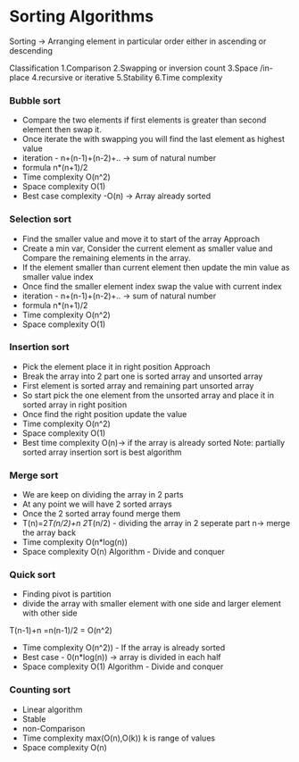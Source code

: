 # Sorting Algorithms 
Sorting -> Arranging element in particular order either in ascending or descending 

Classification
1.Comparison
2.Swapping or inversion count
3.Space /in-place 
4.recursive or iterative
5.Stability
6.Time complexity


### Bubble sort
- Compare the two elements if first elements is greater than second element then swap it.
- Once iterate the with swapping you will find the last element as highest value
- iteration - n+(n-1)+(n-2)+.. -> sum of natural number
- formula n*(n+1)/2
- Time complexity O(n^2)
- Space complexity O(1)
- Best case complexity -O(n) -> Array already sorted

### Selection sort
- Find the smaller value and move it to start of the array 
Approach 
- Create a min var, Consider the current element as smaller value and Compare the remaining elements in the array.
- If the element smaller than current element then update the min value as smaller value index
- Once find the smaller element index swap the value with current index
- iteration - n+(n-1)+(n-2)+.. -> sum of natural number
- formula n*(n+1)/2
- Time complexity O(n^2)
- Space complexity O(1)

### Insertion sort
- Pick the element place it in right position 
Approach 
- Break the array into 2 part one is sorted array and unsorted array
- First element is sorted array and remaining part unsorted array
- So start pick the one element from the unsorted array and place it in sorted array in right position
- Once find the right position update the value
- Time complexity O(n^2)
- Space complexity O(1)
- Best time complexity O(n)-> if the array is already sorted 
Note:
partially sorted array insertion sort is best algorithm

### Merge sort
- We are keep on dividing the array in 2 parts
- At any point we will have 2 sorted arrays
- Once the 2 sorted array found merge them
- T(n)=2*T(n/2)+n
2*T(n/2) - dividing the array in 2 seperate part
n-> merge the array back 
- Time complexity O(n*log(n))
- Space complexity O(n)
Algorithm - Divide and conquer

### Quick sort
- Finding pivot is partition
- divide the array with smaller element with one side and larger element with other side

T(n-1)+n =n(n-1)/2 = O(n^2)
- Time complexity O(n^2)) - If the array is already sorted 
- Best case - 0(n*log(n)) -> array is divided in each half
- Space complexity O(1)
Algorithm - Divide and conquer

### Counting sort
- Linear algorithm
- Stable
- non-Comparison
- Time complexity max(O(n),O(k))
k is range of values
- Space complexity O(n)

